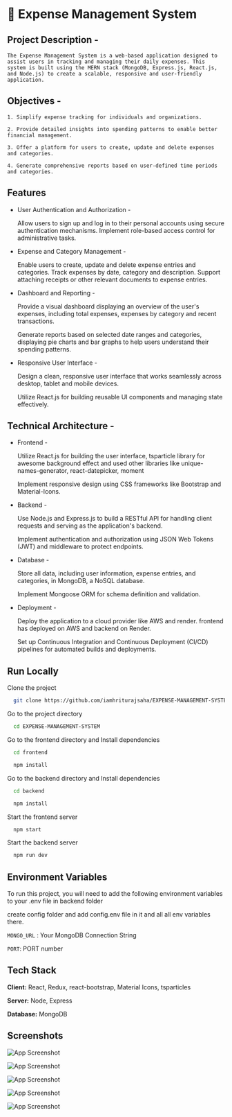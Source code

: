 # 💸 Expense Management System

## Project Description -

    The Expense Management System is a web-based application designed to assist users in tracking and managing their daily expenses. This system is built using the MERN stack (MongoDB, Express.js, React.js, and Node.js) to create a scalable, responsive and user-friendly application.

## Objectives -

    1. Simplify expense tracking for individuals and organizations.

    2. Provide detailed insights into spending patterns to enable better financial management.

    3. Offer a platform for users to create, update and delete expenses and categories.

    4. Generate comprehensive reports based on user-defined time periods and categories.

## Features


- User Authentication and Authorization -

    Allow users to sign up and log in to their personal accounts using secure authentication mechanisms.
Implement role-based access control for administrative tasks.

- Expense and Category Management -

    Enable users to create, update and delete expense entries and categories.
Track expenses by date, category and description.
Support attaching receipts or other relevant documents to expense entries.

- Dashboard and Reporting -

    Provide a visual dashboard displaying an overview of the user's expenses, including total expenses, expenses by category and recent transactions.

    Generate reports based on selected date ranges and categories, displaying pie charts and bar graphs to help users understand their spending patterns.
    

- Responsive User Interface -

    Design a clean, responsive user interface that works seamlessly across desktop, tablet and mobile devices.
    
    Utilize React.js for building reusable UI components and managing state effectively.


## Technical Architecture -

- Frontend -

    Utilize React.js for building the user interface, tsparticle library for awesome background effect and used other libraries like unique-names-generator, react-datepicker, moment

    Implement responsive design using CSS frameworks like Bootstrap and Material-Icons.

- Backend -

    Use Node.js and Express.js to build a RESTful API for handling client requests and serving as the application's backend.

    Implement authentication and authorization using JSON Web Tokens (JWT) and middleware to protect endpoints.

- Database -

    Store all data, including user information, expense entries, and categories, in MongoDB, a NoSQL database.

    Implement Mongoose ORM for schema definition and validation.

- Deployment -

    Deploy the application to a cloud provider like AWS and render.
    frontend has deployed on AWS and backend on Render.

    Set up Continuous Integration and Continuous Deployment (CI/CD) pipelines for automated builds and deployments.
## Run Locally

Clone the project

```bash
  git clone https://github.com/iamhriturajsaha/EXPENSE-MANAGEMENT-SYSTEM
```

Go to the project directory

```bash
  cd EXPENSE-MANAGEMENT-SYSTEM
```

Go to the frontend directory and Install dependencies

```bash
  cd frontend
```
```bash
  npm install
```

Go to the backend directory and Install dependencies

```bash
  cd backend
```
```bash
  npm install
```

Start the frontend server

```bash
  npm start
```


Start the backend server

```bash
  npm run dev
```

## Environment Variables

To run this project, you will need to add the following environment variables to your .env file in backend folder

create config folder and add config.env file in it and all all env variables there.

`MONGO_URL` : Your MongoDB Connection String

`PORT`: PORT number


## Tech Stack

**Client:** React, Redux, react-bootstrap, Material Icons, tsparticles

**Server:** Node, Express

**Database:** MongoDB


## Screenshots

![App Screenshot](https://i.postimg.cc/6qLR3WNt/Expense-Management-System-Brave-19-04-2023-11-08-53.png)

![App Screenshot](https://i.postimg.cc/DynLNXqZ/Expense-Management-System-Brave-19-04-2023-11-08-59.png)

![App Screenshot](https://i.postimg.cc/Dy6L3wgc/Expense-Management-System-Brave-19-04-2023-11-15-46.png)

![App Screenshot](https://i.postimg.cc/13YF47bn/Expense-Management-System-Brave-19-04-2023-11-15-54.png)

![App Screenshot](https://i.postimg.cc/rwpWV2Z2/Expense-Management-System-Brave-19-04-2023-11-16-01.png)
